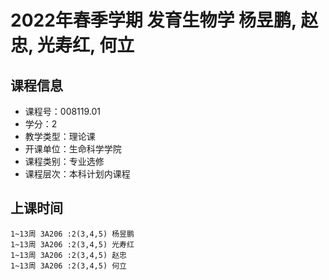 # 2022年春季学期 发育生物学 杨昱鹏, 赵忠, 光寿红, 何立






## 课程信息

- 课程号：008119.01
- 学分：2
- 教学类型：理论课
- 开课单位：生命科学学院
- 课程类别：专业选修
- 课程层次：本科计划内课程

## 上课时间

```
1~13周 3A206 :2(3,4,5) 杨昱鹏
1~13周 3A206 :2(3,4,5) 光寿红
1~13周 3A206 :2(3,4,5) 赵忠
1~13周 3A206 :2(3,4,5) 何立
```

